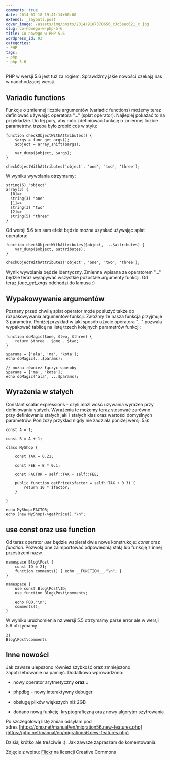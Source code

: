 ```yaml
---
comments: true
date: 2014-07-18 19:41:14+00:00
extends: _layouts.post
cover_image: /assets/img/posts/2014/9187378656_c3c5aec621_c.jpg
slug: co-nowego-w-php-5-6
title: Co nowego w PHP 5.6
wordpress_id: 93
categories:
- PHP
tags:
- php
- php 5.6
---
```


PHP w wersji 5.6 jest tuż za rogiem. Sprawdźmy jakie nowości czekają nas w nadchodzącej wersji.

<!-- more -->


## Variadic functions


Funkcje o zmiennej liczbie argumentów (variadic functions) możemy teraz definiować używając operatora "..." (splat operator). Najlepiej pokazać to na przykładzie. Do tej pory, aby móc zdefiniować funkcję o zmiennej liczbie parametrów, trzeba było zrobić coś w stylu:

```
function checkObjectWithAttributes() {
	$args = func_get_args();
	$object = array_shift($args);

	var_dump($object, $args);
}

checkObjectWithAttributes('object', 'one', 'two', 'three');
```

W wyniku wywołania otrzymamy:

```
string(6) "object"
array(3) {
  [0]=>
  string(3) "one"
  [1]=>
  string(3) "two"
  [2]=>
  string(5) "three"
}
```

Od wersji 5.6 ten sam efekt będzie można uzyskać używając splat operatora:

```
function checkObjectWithAttributes($object, ...$attributes) {
	var_dump($object, $attributes);
}

checkObjectWithAttributes('object', 'one', 'two', 'three');
```

Wynik wywołania będzie identyczny. Zmienna wpisana za operatorem "..." będzie teraz wyłapywać wszystkie pozostałe argumenty funkcji. Od teraz _func_get_args_ odchodzi do lamusa :)




## Wypakowywanie argumentów


Poznany przed chwilą splat operator może posłużyć także do rozpakowywania argumentów funkcji. Załóżmy że nasza funkcja przyjmuje 3 parametry. Poniżej przykład w jaki sposób użycie operatora "..." pozwala wypakować tablicę na listę trzech kolejnych parametrów funkcji:

```
function doMagic($one, $two, $three) {
	return $three . $one . $two;
}

$params = ['ala', 'ma', 'kota'];
echo doMagic(...$params);

// można również łączyć sposoby
$params = ['ma', 'kota'];
echo doMagic('ala', ...$params);
```




## Wyrażenia w stałych


Constant scalar expressions - czyli możliwość używania wyrażeń przy definiowaniu stałych. Wyrażenia te możemy teraz stosować zarówno przy definiowaniu stałych jaki i stałych klas oraz wartości domyślnych parametrów. Poniższy przykład nigdy nie zadziała poniżej wersji 5.6:

```
const A = 1;

const B = A + 1;

class MyShop {

	const TAX = 0.21;

	const FEE = B * 0.1;

	const FACTOR = self::TAX + self::FEE;

	public function getPrice($factor = self::TAX + 0.3) {
		return 10 * $factor;
	}

}

echo MyShop:FACTOR;
echo (new MyShop)->getPrice()."\n";
```




## use const oraz use function


Od teraz operator _use_ będzie wspierał dwie nowe konstrukcje: _const_ oraz _function_. Pozwolą one zaimportować odpowiednią stałą lub funkcję z innej przestrzeni nazw.

```
namespace Blog\Post {
    const ID = 21;
    function comments() { echo __FUNCTION__."\n"; }
}

namespace {
    use const Blog\Post\ID;
    use function Blog\Post\comments;

    echo FOO."\n";
    comments();
}
```

W wyniku uruchomienia nz wersji 5.5 otrzymamy parse error ale w wersji 5.6 otrzymamy

```
21
Blog\Post\comments
```




## Inne nowości


Jak zawsze ulepszono również szybkość oraz zmniejszono zapotrzebowanie na pamięć. Dodatkowo wprowadzono:



	
  * nowy operator arytmetyczny **oraz =**

	
  * phpdbg - nowy interaktywny debuger

	
  * obsługę plików większych niż 2GB

	
  * dodano nową funkcję  kryptograficzną oraz nowy algorytm szyfrowania


Po szczegółową listę zmian odsyłam pod adres [https://php.net/manual/en/migration56.new-features.php](https://php.net/manual/en/migration56.new-features.php)



Dzisiaj krótko ale treściwie :). Jak zawsze zapraszam do komentowania.



Zdjęcie z wpisu: [Flickr](https://flic.kr/p/eZRHAh) na licencji Creative Commons

